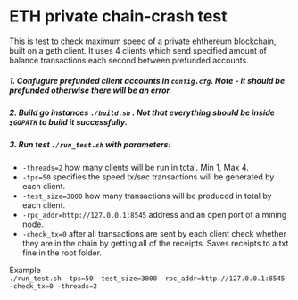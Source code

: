 # ETH private chain-crash test

This is test to check maximum speed of a private ehthereum blockchain, built on a geth client.
It uses 4 clients which send specified amount of balance transactions each second between prefunded accounts.

##### 1. Confugure prefunded client accounts in `config.cfg`. Note - it should be prefunded otherwise there will be an error.
 
##### 2. Build go instances `./build.sh` . Not that everything should be inside `$GOPATH` to build it successfully.

##### 3. Run test `./run_test.sh` with parameters:

- `-threads=2` how many clients will be run in total. Min 1, Max 4. 
- `-tps=50` specifies the speed tx/sec transactions will be generated by each client.
- `-test_size=3000` how many transactions will be produced in total by each client.
- `-rpc_addr=http://127.0.0.1:8545` address and an open port of a mining node.
- `-check_tx=0` after all transactions are sent by each client check whether they are in the chain by getting all of the receipts. Saves receipts to a txt fine in the root folder. 

Example <br>
 `./run_test.sh -tps=50 -test_size=3000 -rpc_addr=http://127.0.0.1:8545 -check_tx=0 -threads=2`

